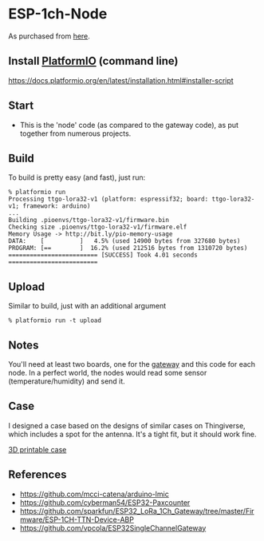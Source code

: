 ESP-1ch-Node
============
As purchased from [here](https://www.banggood.com/2Pcs-Wemos-TTGO-LORA32-868915Mhz-ESP32-LoRa-OLED-0_96-Inch-Blue-Display-p-1239769.html).

## Install [PlatformIO](https://platformio.org/) (command line)

https://docs.platformio.org/en/latest/installation.html#installer-script

## Start
- This is the 'node' code (as compared to the gateway code), as put
  together from numerous projects.

## Build
  To build is pretty easy (and fast), just run:
   ```
   % platformio run
   Processing ttgo-lora32-v1 (platform: espressif32; board: ttgo-lora32-v1; framework: arduino)
   ...
   Building .pioenvs/ttgo-lora32-v1/firmware.bin
   Checking size .pioenvs/ttgo-lora32-v1/firmware.elf
   Memory Usage -> http://bit.ly/pio-memory-usage
   DATA:    [          ]   4.5% (used 14900 bytes from 327680 bytes)
   PROGRAM: [==        ]  16.2% (used 212516 bytes from 1310720 bytes)
   ========================= [SUCCESS] Took 4.01 seconds =========================
   ```

## Upload
  Similar to build, just with an additional argument
   ```
   % platformio run -t upload
   ```
 
## Notes
You'll need at least two boards, one for the [gateway](https://github.com/YogoGit/ESP-1ch-Gateway-v5.0) and this code for each node.  In a perfect world, the
nodes would read some sensor (temperature/humidity) and send it.

## Case
I designed a case based on the designs of similar cases on Thingiverse, which
includes a spot for the antenna.  It's a tight fit, but it should work fine.

[3D printable case](https://www.thingiverse.com/thing:3443245)

## References
- https://github.com/mcci-catena/arduino-lmic
- https://github.com/cyberman54/ESP32-Paxcounter
- https://github.com/sparkfun/ESP32_LoRa_1Ch_Gateway/tree/master/Firmware/ESP-1CH-TTN-Device-ABP
- https://github.com/vpcola/ESP32SingleChannelGateway
